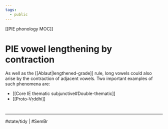 ```yaml
---
tags:
  - public
---
```

[[PIE phonology MOC]]
# PIE vowel lengthening by contraction
As well as the [[Ablaut|lengthened-grade]] rule,
long vowels could also arise by the contraction of adjacent vowels.
Two important examples of such phenomena are:
- [[Core IE thematic subjunctive#Double-thematic]]
- [[Proto-Vṛddhi]]


#
---
#state/tidy | #SemBr
